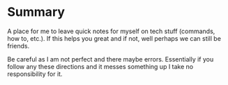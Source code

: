 # Summary

A place for me to leave quick notes for myself on tech stuff (commands, how to, etc.).  If this helps you great and if not, well perhaps we can still be friends.

Be careful as I am not perfect and there maybe errors. Essentially if you follow any these directions and it messes something up I take no responsibility for it.
